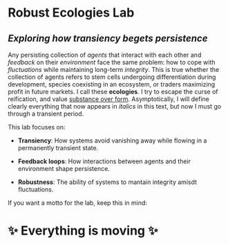 # **Robust Ecologies Lab**

## *Exploring how transiency begets persistence*

Any persisting collection of *agents* that interact with each other and *feedback* on their *environment* face the same problem: how to cope with *fluctuations* while maintaining long-term *integrity*. This is true whether the collection of agents refers to stem cells undergoing differentiation during development, species coexisting in an ecosystem, or traders maximizing profit in future markets. I call these **ecologies**. I try to escape the curse of reification, and value [substance over form](https://www.mn.uio.no/cees/english/services/van-valen/). Asymptotically, I will define clearly everything that now appears in *italics* in this text, but now I must go through a transient period.

This lab focuses on:

- **Transiency**: How systems avoid vanishing away while flowing in a permanently transient state.

- **Feedback loops**: How interactions between agents and their environment shape persistence.

- **Robustness**: The ability of systems to mantain integrity amisdt fluctuations.

If you want a motto for the lab, keep this in mind:

# ✨ Everything is moving ✨




<!--
**robustecologies/robustecologies** is a ✨ _special_ ✨ repository because its `README.md` (this file) appears on your GitHub profile.

Here are some ideas to get you started:

- 🔭 I’m currently working on ...
- 🌱 I’m currently learning ...
- 👯 I’m looking to collaborate on ...
- 🤔 I’m looking for help with ...
- 💬 Ask me about ...
- 📫 How to reach me: ...
- 😄 Pronouns: ...
- ⚡ Fun fact: ...
-->
